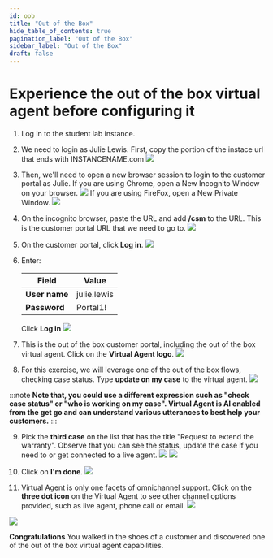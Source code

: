 ```yaml
---
id: oob
title: "Out of the Box"
hide_table_of_contents: true
pagination_label: "Out of the Box"
sidebar_label: "Out of the Box"
draft: false
---
```



# Experience the out of the box virtual agent before configuring it

1. Log in to the student lab instance.


2. We need to login as Julie Lewis. First, copy the portion of the instace url that ends with INSTANCENAME.com
![](../images/Picture3.png)


3. Then, we'll need to open a new browser session to login to the customer portal as Julie.
    If you are using Chrome, open a New Incognito Window on your browser.
    ![](../images/Picture1.png)
    If you are using FireFox, open a New Private Window.
    ![](../images/Picture2.png)


4. On the incognito browser, paste the URL and add **/csm** to the URL. This is the customer portal URL that we need to go to.
![](../images/Picture4.png)


5. On the customer portal, click **Log in**. 
![](../images/Picture5.png)


6. Enter:

    |Field | Value 
    |---|---
    |**User name** | julie.lewis
    |**Password**| Portal1!
    
    Click **Log in**
    ![](../images/Picture6.png)

 7. This is the out of the box customer portal, including the out of the box virtual agent. Click on the **Virtual Agent logo**.
![](../images/Picture7.png)

8. For this exercise, we will leverage one of the out of the box flows, checking case status. Type **update on my case** to the virtual agent.
![](../images/Picture8.png)

:::note
**Note that, you could use a different expression such as "check case status" or "who is working on my case". Virtual  Agent is AI enabled from the get go and can understand various utterances to best help your customers.**
:::




9. Pick the **third case** on the list that has the title "Request to extend the warranty". Observe that you can see the status, update the case if you need to or get connected to a live agent.
    ![](../images/Picture9.png)
    ![](../images/Picture10.png)


10. Click on **I'm done**.
![](../images/Picture11.png)

11. Virtual Agent is only one facets of omnichannel support. Click on the **three dot icon** on the Virtual Agent to see other channel options provided, such as live agent, phone call or email.
![](../images/Picture12.png)

![](../images/Picture13.png)

**Congratulations** You walked in the shoes of a customer and discovered one of the out of the box virtual agent capabilities.

